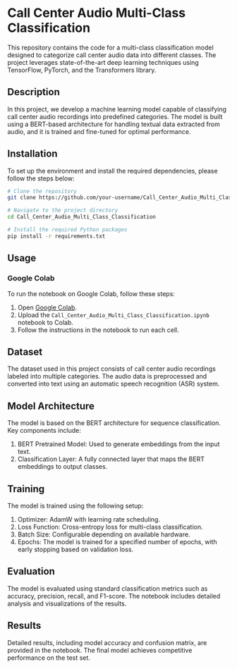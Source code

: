 # Call Center Audio Multi-Class Classification

This repository contains the code for a multi-class classification model designed to categorize call center audio data into different classes. The project leverages state-of-the-art deep learning techniques using TensorFlow, PyTorch, and the Transformers library.

## Description

In this project, we develop a machine learning model capable of classifying call center audio recordings into predefined categories. The model is built using a BERT-based architecture for handling textual data extracted from audio, and it is trained and fine-tuned for optimal performance.

## Installation

To set up the environment and install the required dependencies, please follow the steps below:

```bash
# Clone the repository
git clone https://github.com/your-username/Call_Center_Audio_Multi_Class_Classification.git

# Navigate to the project directory
cd Call_Center_Audio_Multi_Class_Classification

# Install the required Python packages
pip install -r requirements.txt

```
## Usage

### Google Colab

To run the notebook on Google Colab, follow these steps:

1. Open [Google Colab](https://colab.research.google.com/).
2. Upload the `Call_Center_Audio_Multi_Class_Classification.ipynb` notebook to Colab.
3. Follow the instructions in the notebook to run each cell.

## Dataset
The dataset used in this project consists of call center audio recordings labeled into multiple categories. The audio data is preprocessed and converted into text using an automatic speech recognition (ASR) system.

## Model Architecture
The model is based on the BERT architecture for sequence classification. Key components include:

1. BERT Pretrained Model: Used to generate embeddings from the input text.
2. Classification Layer: A fully connected layer that maps the BERT embeddings to output classes.

## Training
The model is trained using the following setup:

1. Optimizer: AdamW with learning rate scheduling.
2. Loss Function: Cross-entropy loss for multi-class classification.
3. Batch Size: Configurable depending on available hardware.
4. Epochs: The model is trained for a specified number of epochs, with early stopping based on validation loss.

## Evaluation
The model is evaluated using standard classification metrics such as accuracy, precision, recall, and F1-score. The notebook includes detailed analysis and visualizations of the results.

## Results
Detailed results, including model accuracy and confusion matrix, are provided in the notebook. The final model achieves competitive performance on the test set.
